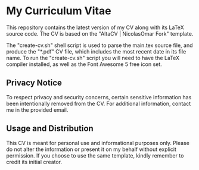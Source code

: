 # My Curriculum Vitae

This repository contains the latest version of my CV along with its LaTeX source code. 
The CV is based on the "AltaCV | NicolasOmar Fork" template.

The "create-cv.sh" shell script is used to parse the main.tex source file, and produce the "*.pdf" CV file, which includes 
the most recent date in its file name.
To run the "create-cv.sh" script you will need to have the LaTeX compiler installed, as well as the Font Awesome 5 free icon set.

## Privacy Notice

To respect privacy and security concerns, certain sensitive information has been intentionally removed from the CV. 
For additional information, contact me in the provided email.

## Usage and Distribution

This CV is meant for personal use and informational purposes only.
Please do not alter the information or present it on my behalf without explicit permission.
If you choose to use the same template, kindly remember to credit its initial creator.